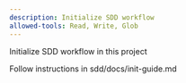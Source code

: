 ```yaml
---
description: Initialize SDD workflow
allowed-tools: Read, Write, Glob
---
```


Initialize SDD workflow in this project

Follow instructions in sdd/docs/init-guide.md
